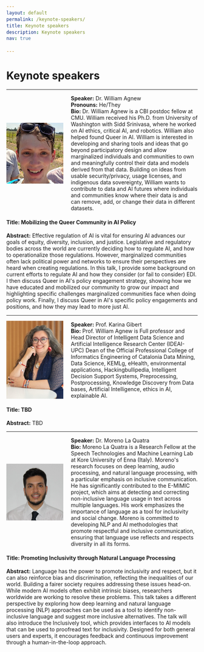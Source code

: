 ```yaml
---
layout: default
permalink: /keynote-speakers/
title: Keynote speakers
description: Keynote speakers
nav: true

---
```


<h1><b>Keynote speakers</b></h1>

---
<div style="display: flex; align-items: center;">
  <!-- Image on the left -->
  <img src="/assets/img/William-Agnew.jpg" alt="Description" style="width: 150px; margin-right: 20px;">

  <!-- Text on the right -->
  <div>
    <b>Speaker:</b> Dr. William Agnew<br>
    <b>Pronouns:</b> He/They <br>
    <b>Bio:</b> Dr. William Agnew is a CBI postdoc fellow at CMU. William received his Ph.D. from University of Washington with Sidd Srinivasa, where he worked on AI ethics, critical AI, and robotics. William also helped found Queer in AI. William is interested in developing and sharing tools and ideas that go beyond participatory design and allow marginalized individuals and communities to own and meaningfully control their data and models derived from that data. Building on ideas from usable security/privacy, usage licenses, and indigenous data sovereignty, William wants to contribute to data and AI futures where individuals and communities know where their data is and can remove, add, or change their data in different datasets.
  </div>
</div>
<h4><b>Title:</b> Mobilizing the Queer Community in AI Policy</h4>
<b>Abstract:</b> Effective regulation of AI is vital for ensuring AI advances our goals of equity, diversity, inclusion, and justice. Legislative and regulatory bodies across the world are currently deciding how to regulate AI, and how to operationalize those regulations. However, marginalized communities often lack political power and networks to ensure their perspectives are heard when creating regulations. In this talk, I provide some background on current efforts to regulate AI and how they consider (or fail to consider) EDI. I then discuss Queer in AI's policy engagement strategy, showing how we have educated and mobilized our community to grow our impact and highlighting specific challenges marginalized communities face when doing policy work. Finally, I discuss Queer in AI's specific policy engagements and positions, and how they may lead to more just AI.

---

<div style="display: flex; align-items: center;">
  <!-- Image on the left -->
  <img src="/assets/img/Karina-Gibert.jpg" alt="Description" style="width: 150px; margin-right: 20px;">

  <!-- Text on the right -->
  <div>
    <b>Speaker:</b> Prof. Karina Gibert<br>
    <b>Bio:</b> Prof. William Agnew is Full professor and Head Director of Intelligent Data Science and Artificial Intelligence Research Center (IDEAI-UPC) Dean of the Official Professional College of Informatics Engineering of Catalonia Data Mining, Data Science, KEMLg, eHealth, environmental applications, Hackingbullipedia, Intelligent Decision Support Systems, Preprocessing, Postprocessing, Knowledge Discovery from Data bases, Artificial Intelligence, ethics in AI, explainable AI.
  </div>
</div>
<h4><b>Title:</b> TBD</h4>
<b>Abstract:</b> TBD

---

<div style="display: flex; align-items: center;">
  <!-- Image on the left -->
  <img src="/assets/img/mlq_image.jpg" alt="Description" style="width: 150px; margin-right: 20px;">

  <!-- Text on the right -->
  <div>
    <b>Speaker:</b> Dr. Moreno La Quatra<br>
    <b>Bio:</b> Moreno La Quatra is a Research Fellow at the Speech Technologies and Machine Learning Lab at Kore University of Enna (Italy). Moreno's research focuses on deep learning, audio processing, and natural language processing, with a particular emphasis on inclusive communication. He has significantly contributed to the E-MIMIC project, which aims at detecting and correcting non-inclusive language usage in text across multiple languages. His work emphasizes the importance of language as a tool for inclusivity and social change. Moreno is committed to developing NLP and AI methodologies that promote respectful and inclusive communication, ensuring that language use reflects and respects diversity in all its forms.
  </div>
</div>
<h4><b>Title:</b> Promoting Inclusivity through Natural Language Processing</h4>
<b>Abstract:</b> Language has the power to promote inclusivity and respect, but it can also reinforce bias and discrimination, reflecting the inequalities of our world. Building a fairer society requires addressing these issues head-on. While modern AI models often exhibit intrinsic biases, researchers worldwide are working to resolve these problems. This talk takes a different perspective by exploring how deep learning and natural language processing (NLP) approaches can be used as a tool to identify non-inclusive language and suggest more inclusive alternatives. The talk will also introduce the Inclusively tool, which provides interfaces to AI models that can be used to proofread text for inclusivity. Designed for both general users and experts, it encourages feedback and continuous improvement through a human-in-the-loop approach.